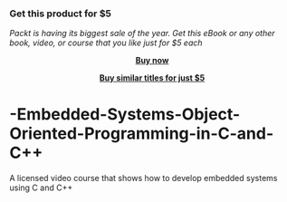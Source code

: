 
### Get this product for $5

<i>Packt is having its biggest sale of the year. Get this eBook or any other book, video, or course that you like just for $5 each</i>


<b><p align='center'>[Buy now](https://packt.link/9781800563148)</p></b>


<b><p align='center'>[Buy similar titles for just $5](https://subscription.packtpub.com/search)</p></b>


# -Embedded-Systems-Object-Oriented-Programming-in-C-and-C++
A licensed video course that shows how to develop embedded systems using C and C++
